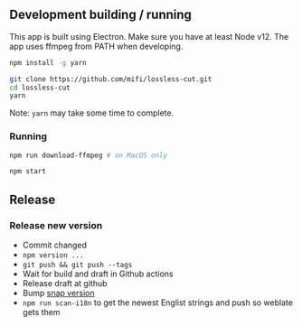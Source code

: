 ## Development building / running

This app is built using Electron.
Make sure you have at least Node v12. The app uses ffmpeg from PATH when developing.

```bash
npm install -g yarn
```

```bash
git clone https://github.com/mifi/lossless-cut.git
cd lossless-cut
yarn
```
Note: `yarn` may take some time to complete.

### Running
```bash
npm run download-ffmpeg # on MacOS only

npm start
```

## Release

### Release new version

- Commit changed
- `npm version ...`
- `git push && git push --tags`
- Wait for build and draft in Github actions
- Release draft at github
- Bump [snap version](https://snapcraft.io/losslesscut/listing)
- `npm run scan-i18n` to get the newest Englist strings and push so weblate gets them
